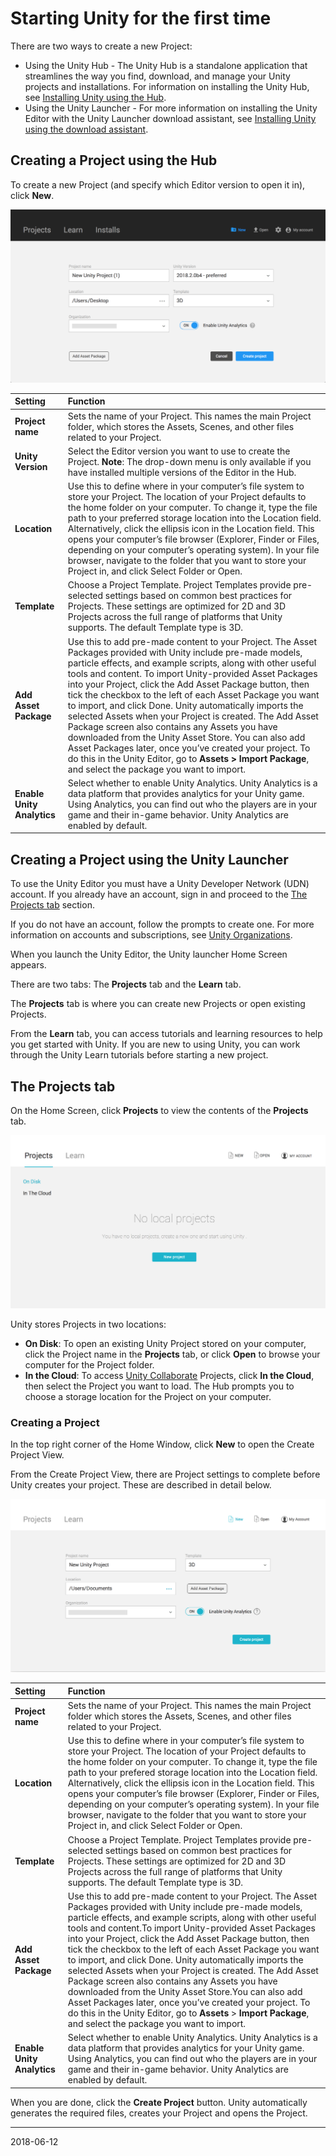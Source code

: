 # Starting Unity for the first time

There are two ways to create a new Project:

* Using the Unity Hub - The Unity Hub is a standalone application that streamlines the way you find, download, and manage your Unity projects and installations. For information on installing the Unity Hub, see [Installing Unity using the Hub](GettingStartedInstallingHub).
* Using the Unity Launcher -  For more information on installing the Unity Editor with the Unity Launcher download assistant, see [Installing Unity using the download assistant](DeployingUnityOffline).

## Creating a Project using the Hub

To create a new Project (and specify which Editor version to open it in), click __New__.

![Create a Project in the Hub](../uploads/Main/gs_crate_project_hub.png)

| Setting| Function |
|:---|:---| 
| __Project name__| Sets the name of your Project. This names the main Project folder, which stores the Assets, Scenes, and other files related to your Project.  |
| __Unity Version__| Select the Editor version you want to use to create the Project. **Note**: The drop-down menu is only available if you have installed multiple versions of the Editor in the Hub. |
| __Location__| Use this to define where in your computer’s file system to store your Project. The location of your Project defaults to the home folder on your computer. To change it, type the file path to your preferred storage location into the Location field. Alternatively, click the ellipsis icon  in the Location field. This opens your computer’s file browser (Explorer, Finder or Files, depending on your computer’s operating system). In your file browser, navigate to the folder that you want to store your Project in, and click Select Folder or Open. |
| __Template__| Choose a Project Template. Project Templates provide pre-selected settings based on common best practices for Projects. These settings are optimized for 2D and 3D Projects across the full range of platforms that Unity supports. The default Template type is 3D.  |
| __Add Asset Package__| Use this to add pre-made content to your Project. The Asset Packages provided with Unity include pre-made models, particle effects, and example scripts, along with other useful tools and content. To import Unity-provided Asset Packages into your Project, click the Add Asset Package button, then tick the checkbox to the left of each Asset Package you want to import, and click Done. Unity automatically imports the selected Assets when your Project is created. The Add Asset Package screen also contains any Assets you have downloaded from the Unity Asset Store. You can also add Asset Packages later, once you’ve created your project. To do this in the Unity Editor, go to __Assets > Import Package__, and select the package you want to import. |
| __Enable Unity Analytics__| Select whether to enable Unity Analytics. Unity Analytics is a data platform that provides analytics for your Unity game. Using Analytics, you can find out who the players are in your game and their in-game behavior. Unity Analytics are enabled by default. |

## Creating a Project using the Unity Launcher

To use the Unity Editor you must have a Unity Developer Network (UDN) account. If you already have an account, sign in and proceed to the [The Projects tab](#projects) section.

If you do not have an account, follow the prompts to create one. For more information on accounts and subscriptions, see [Unity Organizations](OrgsUnityOrganizations).

When you launch the Unity Editor, the Unity launcher Home Screen appears.

There are two tabs: The __Projects__ tab and the __Learn__ tab.

The __Projects__ tab is where you can create new Projects or open existing Projects.

From the __Learn__ tab, you can access tutorials and learning resources to help you get started with Unity. If you are new to using Unity, you can work through the Unity Learn tutorials before starting a new project.


<a name="projects"></a>
## The Projects tab

On the Home Screen, click __Projects__ to view the contents of the __Projects__ tab.

![The Project tab in the Home Screen](../uploads/Main/gs_edtor_projects_tab.png)

Unity stores Projects in two locations:

* __On Disk__: To open an existing Unity Project stored on your computer, click the Project name in the __Projects__ tab, or click __Open__ to browse your computer for the Project folder.
* __In the Cloud__: To access [Unity Collaborate](UnityCollaborate) Projects, click __In the Cloud__, then select the Project you want to load. The Hub prompts you to choose a storage location for the Project on your computer.

### Creating a Project

In the top right corner of the Home Window, click __New__ to open the Create Project View.

From the Create Project View, there are Project settings to complete before Unity creates your project. These are described in detail below.

![The Home Screen's Create Project window](../uploads/Main/gs_editor_home_screen.png)

| Setting| Function |
|:---|:---| 
| __Project name__| Sets the name of your Project. This names the main Project folder which stores the Assets, Scenes, and other files related to your Project.  |
| __Location__| Use this to define where in your computer’s file system to store your Project. The location of your Project defaults to the home folder on your computer. To change it, type the file path to your prefered storage location into the Location field. Alternatively, click the ellipsis icon  in the Location field. This opens your computer’s file browser (Explorer, Finder or Files, depending on your computer’s operating system). In your file browser, navigate to the folder that you want to store your Project in, and click Select Folder or Open. |
| __Template__| Choose a Project Template. Project Templates provide pre-selected settings based on common best practices for Projects. These settings are optimized for 2D and 3D Projects across the full range of platforms that Unity supports. The default Template type is 3D.  |
| __Add Asset Package__| Use this to add pre-made content to your Project. The Asset Packages provided with Unity include pre-made models, particle effects, and example scripts, along with other useful tools and content.To import Unity-provided Asset Packages into your Project, click the Add Asset Package button, then tick the checkbox to the left of each Asset Package you want to import, and click Done. Unity automatically imports the selected Assets when your Project is created. The Add Asset Package screen also contains any Assets you have downloaded from the Unity Asset Store.You can also add Asset Packages later, once you’ve created your project. To do this in the Unity Editor, go to __Assets__ > __Import Package__, and select the package you want to import. |
| __Enable Unity Analytics__| Select whether to enable Unity Analytics. Unity Analytics is a data platform that provides analytics for your Unity game. Using Analytics, you can find out who the players are in your game and their in-game behavior. Unity Analytics are enabled by default. |

When you are done, click the __Create Project__ button. Unity automatically generates the required files, creates your Project and opens the Project. 

--------------------------------
<span class="page-edit">2018-06-12 <!-- include IncludeTextNewPageYesEdit --></span>
